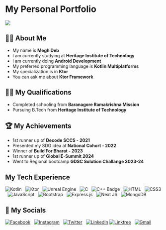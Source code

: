 # My Personal Portfolio

![](https://github.com/Megh2005/Basic-Weather-Website/assets/147889330/8ceb92f4-1bf0-467b-9d75-21d00c07c17b)

## 👩‍💻 About Me

- My name is **Megh Deb**
- I am currently studying at **Heritage Institute of Technology**
- I am currently doing **Android Development**
- My preferred programming language is **Kotlin Multiplatforms**
- My specialization is in **Ktor**
- You can ask me about **Ktor Framework**

## 👨‍🎓 My Qualifications

- Completed schooling from **Baranagore Ramakrishna Mission**
- Pursuing B.Tech from **Heritage Institute of Technology**

## 🏆 My Achievements

- 1st runner up of **Decode SCCS - 2021**
- Presented my SDG idea at **National Cohort - 2022**
- Winner of **Build For Bharat - 2023**
- 1st runner up of **Global E-Summit 2024**
- Went to Regional bootcamp **GDSC Solution Challange 2023-24**

## My Tech Experience

![Kotlin](https://img.shields.io/badge/kotlin-%237F52FF.svg?style=for-the-badge&logo=kotlin&logoColor=white)
&nbsp;
![Ktor](https://img.shields.io/badge/Ktor-087CFA?logo=ktor&logoColor=fff&style=for-the-badge)
&nbsp;
![Unreal Engine](https://img.shields.io/badge/Unreal%20Engine-0E1128?logo=unrealengine&logoColor=fff&style=for-the-badge)
&nbsp;
![C](https://img.shields.io/badge/c-%2300599C.svg?style=for-the-badge&logo=c&logoColor=white)
&nbsp;
![C++ Badge](https://img.shields.io/badge/C%2B%2B-00599C?logo=cplusplus&logoColor=fff&style=for-the-badge)
&nbsp;
![HTML](https://img.shields.io/badge/html-%23E34F26.svg?style=for-the-badge&logo=html5&logoColor=white)
&nbsp;
![CSS3](https://img.shields.io/badge/css-%231572B6.svg?style=for-the-badge&logo=css3&logoColor=white)
&nbsp;
![JavaScript](https://img.shields.io/badge/javascript-%23323330.svg?style=for-the-badge&logo=javascript&logoColor=%23F7DF1E)
&nbsp;
![Bootstrap](https://img.shields.io/badge/bootstrap-%238511FA.svg?style=for-the-badge&logo=bootstrap&logoColor=white)
&nbsp;
![Express.js](https://img.shields.io/badge/express.js-%23404d59.svg?style=for-the-badge&logo=express&logoColor=%2361DAFB)
&nbsp;
![Next JS](https://img.shields.io/badge/Next-black?style=for-the-badge&logo=next.js&logoColor=white)
&nbsp;
![MongoDB](https://img.shields.io/badge/MongoDB-%234ea94b.svg?style=for-the-badge&logo=mongodb&logoColor=white)

## 📱 My Socials

[![Facebook](https://img.shields.io/badge/Facebook-0866FF?logo=facebook&logoColor=fff&style=for-the-badge)](https://facebook.com/iammeghdeb)
&nbsp;
[![Instagram](https://img.shields.io/badge/Instagram-E4405F?logo=instagram&logoColor=fff&style=for-the-badge)](https://instagram.com/iammeghdeb)
&nbsp;
[![Twitter](https://img.shields.io/badge/Twitter-1D9BF0?logo=twitter&logoColor=fff&style=for-the-badge)](https://www.twitter.com/ThisIsMeghDeb)
&nbsp;
[![LinkedIn](https://img.shields.io/badge/LinkedIn-0A66C2?logo=linkedin&logoColor=fff&style=for-the-badge)](https://www.linkedin.com/in/megh-deb)
[![Linktree](https://img.shields.io/badge/Linktree-000FF?logo=linktree&logoColor=000&style=for-the-badge)](https://linktr.ee/meghdeb)
&nbsp;
[![Gmail](https://img.shields.io/badge/Gmail-EA4335?logo=gmail&logoColor=fff&style=for-the-badge)](https://mailto:iammeghdeb@gmail.com)
